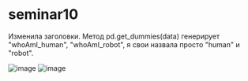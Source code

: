 # seminar10

Изменила заголовки. Метод pd.get_dummies(data) генерирует "whoAmI_human",	"whoAmI_robot", я свои назвала просто "human" и "robot".

![image](https://github.com/LidiaSob/seminar10/assets/44520029/7b39d271-f9da-4b8e-b4eb-1b35c700c42e) ![image](https://github.com/LidiaSob/seminar10/assets/44520029/f7951229-1383-4302-bfe3-e62b5dd01ea4)






